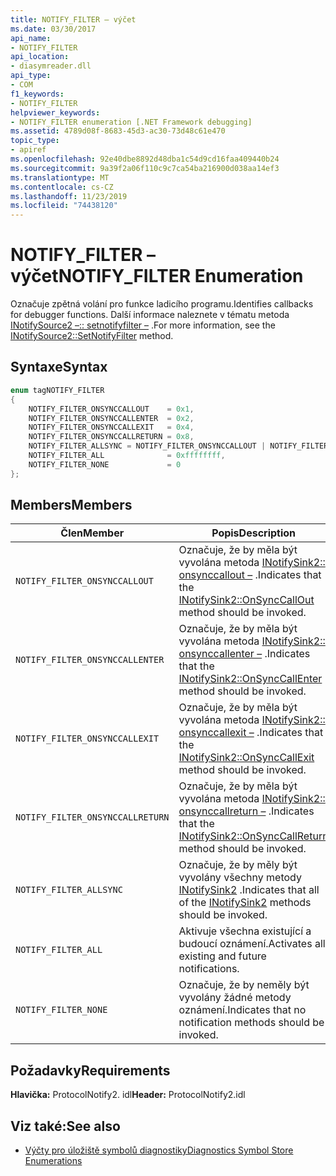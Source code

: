 ```yaml
---
title: NOTIFY_FILTER – výčet
ms.date: 03/30/2017
api_name:
- NOTIFY_FILTER
api_location:
- diasymreader.dll
api_type:
- COM
f1_keywords:
- NOTIFY_FILTER
helpviewer_keywords:
- NOTIFY_FILTER enumeration [.NET Framework debugging]
ms.assetid: 4789d08f-8683-45d3-ac30-73d48c61e470
topic_type:
- apiref
ms.openlocfilehash: 92e40dbe8892d48dba1c54d9cd16faa409440b24
ms.sourcegitcommit: 9a39f2a06f110c9c7ca54ba216900d038aa14ef3
ms.translationtype: MT
ms.contentlocale: cs-CZ
ms.lasthandoff: 11/23/2019
ms.locfileid: "74438120"
---
```

# <a name="notify_filter-enumeration"></a><span data-ttu-id="b4bb6-102">NOTIFY_FILTER – výčet</span><span class="sxs-lookup"><span data-stu-id="b4bb6-102">NOTIFY_FILTER Enumeration</span></span>
<span data-ttu-id="b4bb6-103">Označuje zpětná volání pro funkce ladicího programu.</span><span class="sxs-lookup"><span data-stu-id="b4bb6-103">Identifies callbacks for debugger functions.</span></span> <span data-ttu-id="b4bb6-104">Další informace naleznete v tématu metoda [INotifySource2 –:: setnotifyfilter –](../../../../docs/framework/unmanaged-api/diagnostics/inotifysource2-setnotifyfilter-method.md) .</span><span class="sxs-lookup"><span data-stu-id="b4bb6-104">For more information, see the [INotifySource2::SetNotifyFilter](../../../../docs/framework/unmanaged-api/diagnostics/inotifysource2-setnotifyfilter-method.md) method.</span></span>  
  
## <a name="syntax"></a><span data-ttu-id="b4bb6-105">Syntaxe</span><span class="sxs-lookup"><span data-stu-id="b4bb6-105">Syntax</span></span>  
  
```cpp  
enum tagNOTIFY_FILTER  
{  
    NOTIFY_FILTER_ONSYNCCALLOUT    = 0x1,  
    NOTIFY_FILTER_ONSYNCCALLENTER  = 0x2,  
    NOTIFY_FILTER_ONSYNCCALLEXIT   = 0x4,  
    NOTIFY_FILTER_ONSYNCCALLRETURN = 0x8,  
    NOTIFY_FILTER_ALLSYNC = NOTIFY_FILTER_ONSYNCCALLOUT | NOTIFY_FILTER_ONSYNCCALLENTER | NOTIFY_FILTER_ONSYNCCALLEXIT | NOTIFY_FILTER_ONSYNCCALLRETURN,  
    NOTIFY_FILTER_ALL              = 0xffffffff,  
    NOTIFY_FILTER_NONE             = 0  
};  
```  
  
## <a name="members"></a><span data-ttu-id="b4bb6-106">Members</span><span class="sxs-lookup"><span data-stu-id="b4bb6-106">Members</span></span>  
  
|<span data-ttu-id="b4bb6-107">Člen</span><span class="sxs-lookup"><span data-stu-id="b4bb6-107">Member</span></span>|<span data-ttu-id="b4bb6-108">Popis</span><span class="sxs-lookup"><span data-stu-id="b4bb6-108">Description</span></span>|  
|------------|-----------------|  
|`NOTIFY_FILTER_ONSYNCCALLOUT`|<span data-ttu-id="b4bb6-109">Označuje, že by měla být vyvolána metoda [INotifySink2:: onsynccallout –](../../../../docs/framework/unmanaged-api/diagnostics/inotifysink2-onsynccallout-method.md) .</span><span class="sxs-lookup"><span data-stu-id="b4bb6-109">Indicates that the [INotifySink2::OnSyncCallOut](../../../../docs/framework/unmanaged-api/diagnostics/inotifysink2-onsynccallout-method.md) method should be invoked.</span></span>|  
|`NOTIFY_FILTER_ONSYNCCALLENTER`|<span data-ttu-id="b4bb6-110">Označuje, že by měla být vyvolána metoda [INotifySink2:: onsynccallenter –](../../../../docs/framework/unmanaged-api/diagnostics/inotifysink2-onsynccallenter-method.md) .</span><span class="sxs-lookup"><span data-stu-id="b4bb6-110">Indicates that the [INotifySink2::OnSyncCallEnter](../../../../docs/framework/unmanaged-api/diagnostics/inotifysink2-onsynccallenter-method.md) method should be invoked.</span></span>|  
|`NOTIFY_FILTER_ONSYNCCALLEXIT`|<span data-ttu-id="b4bb6-111">Označuje, že by měla být vyvolána metoda [INotifySink2:: onsynccallexit –](../../../../docs/framework/unmanaged-api/diagnostics/inotifysink2-onsynccallexit-method.md) .</span><span class="sxs-lookup"><span data-stu-id="b4bb6-111">Indicates that the [INotifySink2::OnSyncCallExit](../../../../docs/framework/unmanaged-api/diagnostics/inotifysink2-onsynccallexit-method.md) method should be invoked.</span></span>|  
|`NOTIFY_FILTER_ONSYNCCALLRETURN`|<span data-ttu-id="b4bb6-112">Označuje, že by měla být vyvolána metoda [INotifySink2:: onsynccallreturn –](../../../../docs/framework/unmanaged-api/diagnostics/inotifysink2-onsynccallreturn-method.md) .</span><span class="sxs-lookup"><span data-stu-id="b4bb6-112">Indicates that the [INotifySink2::OnSyncCallReturn](../../../../docs/framework/unmanaged-api/diagnostics/inotifysink2-onsynccallreturn-method.md) method should be invoked.</span></span>|  
|`NOTIFY_FILTER_ALLSYNC`|<span data-ttu-id="b4bb6-113">Označuje, že by měly být vyvolány všechny metody [INotifySink2](../../../../docs/framework/unmanaged-api/diagnostics/inotifysink2-interface.md) .</span><span class="sxs-lookup"><span data-stu-id="b4bb6-113">Indicates that all of the [INotifySink2](../../../../docs/framework/unmanaged-api/diagnostics/inotifysink2-interface.md) methods should be invoked.</span></span>|  
|`NOTIFY_FILTER_ALL`|<span data-ttu-id="b4bb6-114">Aktivuje všechna existující a budoucí oznámení.</span><span class="sxs-lookup"><span data-stu-id="b4bb6-114">Activates all existing and future notifications.</span></span>|  
|`NOTIFY_FILTER_NONE`|<span data-ttu-id="b4bb6-115">Označuje, že by neměly být vyvolány žádné metody oznámení.</span><span class="sxs-lookup"><span data-stu-id="b4bb6-115">Indicates that no notification methods should be invoked.</span></span>|  
  
## <a name="requirements"></a><span data-ttu-id="b4bb6-116">Požadavky</span><span class="sxs-lookup"><span data-stu-id="b4bb6-116">Requirements</span></span>  
 <span data-ttu-id="b4bb6-117">**Hlavička:** ProtocolNotify2. idl</span><span class="sxs-lookup"><span data-stu-id="b4bb6-117">**Header:** ProtocolNotify2.idl</span></span>  
  
## <a name="see-also"></a><span data-ttu-id="b4bb6-118">Viz také:</span><span class="sxs-lookup"><span data-stu-id="b4bb6-118">See also</span></span>

- [<span data-ttu-id="b4bb6-119">Výčty pro úložiště symbolů diagnostiky</span><span class="sxs-lookup"><span data-stu-id="b4bb6-119">Diagnostics Symbol Store Enumerations</span></span>](../../../../docs/framework/unmanaged-api/diagnostics/diagnostics-symbol-store-enumerations.md)
